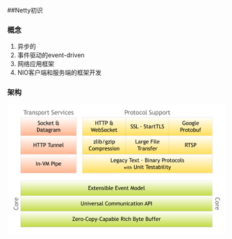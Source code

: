 ##Netty初识  
### 概念
1. 异步的  
2. 事件驱动的event-driven  
3. 网络应用框架  
4. NIO客户端和服务端的框架开发
### 架构
![netty架构](picture//components.png)
